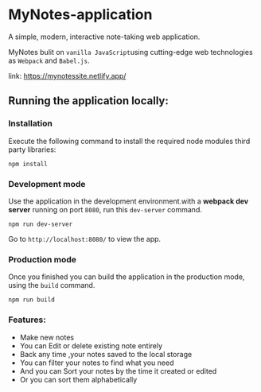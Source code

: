 # MyNotes-application

A simple, modern, interactive note-taking web application.

MyNotes bulit on `vanilla JavaScript`using cutting-edge web technologies as `Webpack` and `Babel.js`.

link: https://mynotessite.netlify.app/

## Running the application locally:

### Installation
Execute the following command to install the required node modules third party libraries:
```
npm install
```
### Development mode

Use the application in the development environment.with a **webpack dev server** running on port `8080`, run this `dev-server` command.
```
npm run dev-server
```
Go to `http://localhost:8080/` to view the app.

### Production mode

Once you finished you can build the application in the production mode, using the `build` command.

```
npm run build
```
### Features:

* Make new notes 
* You can Edit or delete existing note entirely
* Back any time ,your notes saved to the local storage
* You can filter your notes to find what you need
* And you can Sort your notes by the time it created or edited
* Or you can sort them alphabetically








